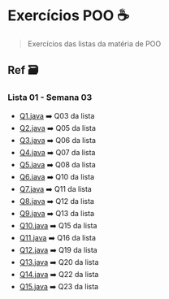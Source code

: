# Exercícios POO ☕

> Exercícios das listas da matéria de POO

## Ref 🗃️

### Lista 01 - Semana 03

- [Q1.java](lista01/Q1.java) ➡️ Q03 da lista
- [Q2.java](lista01/Q2.java) ➡️ Q05 da lista
- [Q3.java](lista01/Q3.java) ➡️ Q06 da lista
- [Q4.java](lista01/Q4.java) ➡️ Q07 da lista
- [Q5.java](lista01/Q5.java) ➡️ Q08 da lista
- [Q6.java](lista01/Q6.java) ➡️ Q10 da lista
- [Q7.java](lista01/Q7.java) ➡️ Q11 da lista
- [Q8.java](lista01/Q8.java) ➡️ Q12 da lista
- [Q9.java](lista01/Q9.java) ➡️ Q13 da lista
- [Q10.java](lista01/Q10.java) ➡️ Q15 da lista
- [Q11.java](lista01/Q11.java) ➡️ Q16 da lista
- [Q12.java](lista01/Q12.java) ➡️ Q19 da lista
- [Q13.java](lista01/Q13.java) ➡️ Q20 da lista
- [Q14.java](lista01/Q14.java) ➡️ Q22 da lista
- [Q15.java](lista01/Q15.java) ➡️ Q23 da lista
